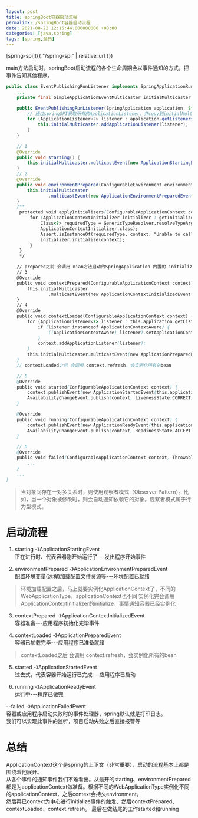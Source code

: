 ```yaml
---
layout: post
title: springBoot容器启动流程
permalink: /springBoot容器启动流程
date: 2021-08-22 12:15:44.000000000 +08:00
categories: [java,spring]
tags: [spring,源码]
---
```


[spring-spi]({{ "/spring-spi" | relative_url }})

main方法启动时，springBoot启动流程的各个生命周期会以事件通知的方式，把事件告知其他程序。
```java
public class EventPublishingRunListener implements SpringApplicationRunListener {
    ...
    private final SimpleApplicationEventMulticaster initialMulticaster = new SimpleApplicationEventMulticaster();

    public EventPublishingRunListener(SpringApplication application, String[] args) {
        // 通过springSPI获取所有的ApplicationListener，并copy到initialMulticaster
        for (ApplicationListener<?> listener : application.getListeners()) {
            this.initialMulticaster.addApplicationListener(listener);
        }
    }
    
    // 1
    @Override
    public void starting() {
        this.initialMulticaster.multicastEvent(new ApplicationStartingEvent(this.application, this.args));
    }
    // 2
    @Override
    public void environmentPrepared(ConfigurableEnvironment environment) {
        this.initialMulticaster
                .multicastEvent(new ApplicationEnvironmentPreparedEvent(this.application, this.args, environment));
    }
    /**
     protected void applyInitializers(ConfigurableApplicationContext context) {
         for (ApplicationContextInitializer initializer : getInitializers()) {
             Class<?> requiredType = GenericTypeResolver.resolveTypeArgument(initializer.getClass(),
             ApplicationContextInitializer.class);
             Assert.isInstanceOf(requiredType, context, "Unable to call initializer.");
             initializer.initialize(context);
         }
     } 
     */

    // prepared之前 会调用 mian方法启动的SpringApplication 内置的 initialize,如上面的注释的代码
    // 3
    @Override
    public void contextPrepared(ConfigurableApplicationContext context) {
        this.initialMulticaster
                .multicastEvent(new ApplicationContextInitializedEvent(this.application, this.args, context));
    }
    // 4
    @Override
    public void contextLoaded(ConfigurableApplicationContext context) {
        for (ApplicationListener<?> listener : this.application.getListeners()) {
            if (listener instanceof ApplicationContextAware) {
                ((ApplicationContextAware) listener).setApplicationContext(context);
            }
            context.addApplicationListener(listener);
        }
        this.initialMulticaster.multicastEvent(new ApplicationPreparedEvent(this.application, this.args, context));
    }
    // contextLoaded之后 会调用 context.refresh，会实例化所有的bean

    // 5
    @Override
    public void started(ConfigurableApplicationContext context) {
        context.publishEvent(new ApplicationStartedEvent(this.application, this.args, context));
        AvailabilityChangeEvent.publish(context, LivenessState.CORRECT);
    }

    @Override
    public void running(ConfigurableApplicationContext context) {
        context.publishEvent(new ApplicationReadyEvent(this.application, this.args, context));
        AvailabilityChangeEvent.publish(context, ReadinessState.ACCEPTING_TRAFFIC);
    }

    // 6
    @Override
    public void failed(ConfigurableApplicationContext context, Throwable exception) {
        ...
    }
    ...
}

```
> 当对象间存在一对多关系时，则使用观察者模式（Observer Pattern）。比如，当一个对象被修改时，则会自动通知依赖它的对象。观察者模式属于行为型模式。

# 启动流程

1. starting -》ApplicationStartingEvent  
正在进行时、代表容器刚开始运行了---发出程序开始事件

2. environmentPrepared -》ApplicationEnvironmentPreparedEvent  
配置环境变量(远程)加载配置文件资源等---环境配置已就绪
> 环境加载配置之后，马上就要实例化ApplicationContext了，不同的WebApplicationType，applicationContext也不同
> 实例化完会调用ApplicationContextInitializer的initialize，事情通知容器已经实例化

3. contextPrepared -》ApplicationContextInitializedEvent    
容器准备---应用程序初始化完毕事件

4. contextLoaded -》ApplicationPreparedEvent  
容器已加载完毕---应用程序已准备就绪
> contextLoaded之后 会调用 context.refresh，会实例化所有的bean

5. started -》ApplicationStartedEvent  
过去式，代表容器开始运行已完成---应用程序已启动

6. running -》ApplicationReadyEvent  
运行中---程序已做完

--failed -》ApplicationFailedEvent  
容器或应用程序启动失败时的事件处理器，spring默认就是打印日志。  
我们可以实现此事件的监听，项目启动失败之后直接报警等


# 总结
ApplicationContext这个是spring的上下文（非常重要），启动的流程基本上都是围绕着他展开。  
从各个事件的通知事件我们不难看出。从最开的starting、environmentPrepared都是为applicationContext做准备。根据不同的WebApplicationType实例化不同的applicationContext，之后context会持久environment。  
然后再已context为中心进行initialize事件的触发、然后contextPrepared、contextLoaded、context.refresh。
最后在做结尾的工作started和running